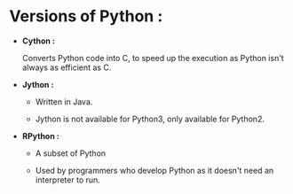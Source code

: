 # **Versions of Python :** 

* **Cython :**

    Converts Python code into C, to speed up the execution as Python isn't always as efficient as C.


* **Jython :**

    * Written in Java. 

    * Jython is not available for Python3, only available for Python2.

* **RPython :**

    * A subset of Python

    * Used by programmers who develop Python as it doesn't need   an interpreter to run.